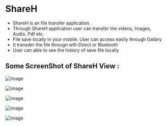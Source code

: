 # ShareH

- ShareH is an file transfer application. 
- Through ShareH application user can transfer the videos, Images, Audio, Pdf etc.
- File save locally in your mobile. User can access easily through Gallary
- It transder the file througn wifi-Direct or Bluetooth
- User can able to see the history of save file locally


## Some ScreenShot of ShareH View :

![image](https://github.com/NICK-2002/ShareH/assets/82725865/fe354503-f16c-46dd-b8c3-29d208fbb1b3)


![image](https://github.com/NICK-2002/ShareH/assets/82725865/557125fa-cce1-4c97-a454-a77229092aa6)


![image](https://github.com/NICK-2002/ShareH/assets/82725865/d6247a6b-5343-4cbe-94cb-db858748fd7d)


![image](https://github.com/NICK-2002/ShareH/assets/82725865/b3e1f8c0-bd82-470e-b76b-772f5d6c4202)


![image](https://github.com/NICK-2002/ShareH/assets/82725865/ca7401db-08af-414c-a832-31f2772e5cdd)


